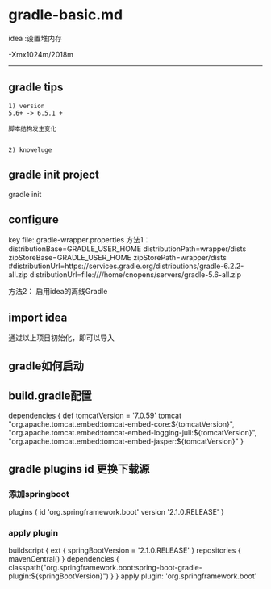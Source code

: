 # gradle-basic.md

idea :设置堆内存 

-Xmx1024m/2018m

---

## gradle tips

	1) version 
	5.6+ -> 6.5.1 +

	脚本结构发生变化
	

	2) knoweluge




## gradle init project
   
   gradle init

## configure 
key file: gradle-wrapper.properties
方法1：
distributionBase=GRADLE_USER_HOME
distributionPath=wrapper/dists
zipStoreBase=GRADLE_USER_HOME
zipStorePath=wrapper/dists
#distributionUrl=https\://services.gradle.org/distributions/gradle-6.2.2-all.zip
distributionUrl=file\:////home/cnopens/servers/gradle-5.6-all.zip

方法2：
启用idea的离线Gradle


## import idea
通过以上项目初始化，即可以导入


## gradle如何启动

build.gradle配置
---
dependencies {
    def tomcatVersion = '7.0.59'
    tomcat "org.apache.tomcat.embed:tomcat-embed-core:${tomcatVersion}",
            "org.apache.tomcat.embed:tomcat-embed-logging-juli:${tomcatVersion}",
            "org.apache.tomcat.embed:tomcat-embed-jasper:${tomcatVersion}"
}

## gradle plugins id 更换下载源
### 添加springboot
plugins {
  id 'org.springframework.boot' version '2.1.0.RELEASE'
}
### apply plugin
buildscript {
	ext {
		springBootVersion = '2.1.0.RELEASE'
	}
	repositories {
		mavenCentral()
	}
	dependencies {
		classpath("org.springframework.boot:spring-boot-gradle-plugin:${springBootVersion}")
	}
}
apply plugin: 'org.springframework.boot'
